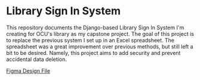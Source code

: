 # Library Sign In System

This repository documents the Django-based Library Sign In System I'm creating for OCU's library as my capstone project. The goal of this project is to replace the previous system I set up in an Excel spreadsheet. The spreadsheet was a great improvement over previous methods, but still left a bit to be desired. Namely, this project aims to add security and prevent accidental data deletion.

<a href="https://www.figma.com/design/Wv3koyUJRyNNuns6AA5gFG/Library-Sign-In?node-id=2-2&t=BeMic8vugJYUEswd-1">Figma Design File</a>
